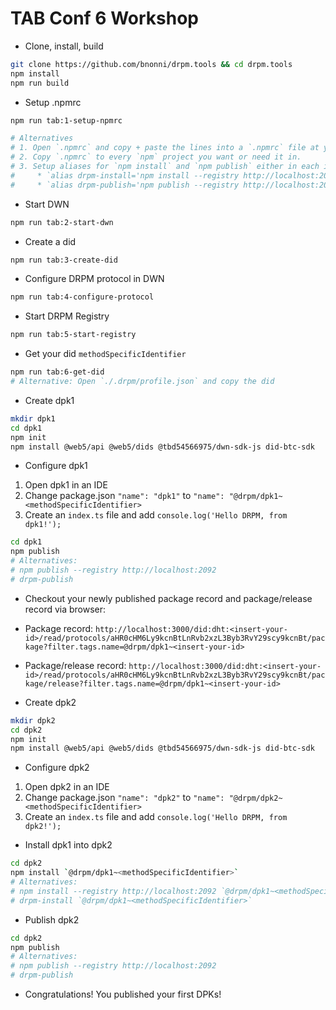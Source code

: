 # TAB Conf 6 Workshop

* Clone, install, build

```sh
git clone https://github.com/bnonni/drpm.tools && cd drpm.tools
npm install
npm run build
```

* Setup .npmrc

```sh
npm run tab:1-setup-npmrc

# Alternatives
# 1. Open `.npmrc` and copy + paste the lines into a `.npmrc` file at your `$HOME` dir.
# 2. Copy `.npmrc` to every `npm` project you want or need it in.
# 3. Setup aliases for `npm install` and `npm publish` either in each interactive shell or in your shell rc/profile (i.e. .bashrc, .zshrc, etc)
#     * `alias drpm-install='npm install --registry http://localhost:2092'`
#     * `alias drpm-publish='npm publish --registry http://localhost:2092'`
```

* Start DWN

```sh
npm run tab:2-start-dwn
```

* Create a did

```sh
npm run tab:3-create-did
```

* Configure DRPM protocol in DWN

```sh
npm run tab:4-configure-protocol
```

* Start DRPM Registry

```sh
npm run tab:5-start-registry
```

* Get your did `methodSpecificIdentifier`

```sh
npm run tab:6-get-did
# Alternative: Open `./.drpm/profile.json` and copy the did
```

* Create dpk1

```sh
mkdir dpk1
cd dpk1
npm init
npm install @web5/api @web5/dids @tbd54566975/dwn-sdk-js did-btc-sdk
```

* Configure dpk1

1. Open dpk1 in an IDE
2. Change package.json `"name": "dpk1"` to `"name": "@drpm/dpk1~<methodSpecificIdentifier>`
3. Create an `index.ts` file and add `console.log('Hello DRPM, from dpk1!');`

```sh
cd dpk1
npm publish
# Alternatives:
# npm publish --registry http://localhost:2092
# drpm-publish
```

* Checkout your newly published package record and package/release record via browser:

* Package record: `http://localhost:3000/did:dht:<insert-your-id>/read/protocols/aHR0cHM6Ly9kcnBtLnRvb2xzL3Byb3RvY29scy9kcnBt/package?filter.tags.name=@drpm/dpk1~<insert-your-id>`
* Package/release record: `http://localhost:3000/did:dht:<insert-your-id>/read/protocols/aHR0cHM6Ly9kcnBtLnRvb2xzL3Byb3RvY29scy9kcnBt/package/release?filter.tags.name=@drpm/dpk1~<insert-your-id>`

* Create dpk2

```sh
mkdir dpk2
cd dpk2
npm init
npm install @web5/api @web5/dids @tbd54566975/dwn-sdk-js did-btc-sdk
```

* Configure dpk2

1. Open dpk2 in an IDE
2. Change package.json `"name": "dpk2"` to `"name": "@drpm/dpk2~<methodSpecificIdentifier>`
3. Create an `index.ts` file and add `console.log('Hello DRPM, from dpk2!');`

* Install dpk1 into dpk2

```sh
cd dpk2
npm install `@drpm/dpk1~<methodSpecificIdentifier>`
# Alternatives:
# npm install --registry http://localhost:2092 `@drpm/dpk1~<methodSpecificIdentifier>`
# drpm-install `@drpm/dpk1~<methodSpecificIdentifier>`
```

* Publish dpk2

```sh
cd dpk2
npm publish
# Alternatives:
# npm publish --registry http://localhost:2092
# drpm-publish
```

* Congratulations! You published your first DPKs!
